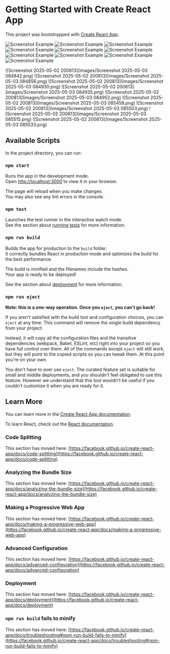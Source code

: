 # Getting Started with Create React App

This project was bootstrapped with [Create React App](https://github.com/facebook/create-react-app).

![Screenshot Example](https://raw.githubusercontent.com/RajdeepSikdar/raj_bookings/main/images/Screenshot_2025-05-03_084834.png)
![Screenshot Example](https://raw.githubusercontent.com/RajdeepSikdar/raj_bookings/main/images/Screenshot_2025-05-03_084842.png)
![Screenshot Example](https://raw.githubusercontent.com/RajdeepSikdar/raj_bookings/main/images/Screenshot_2025-05-03_084856.png)
![Screenshot Example](https://raw.githubusercontent.com/RajdeepSikdar/raj_bookings/main/images/Screenshot_2025-05-03_084930.png)
![Screenshot Example](https://raw.githubusercontent.com/RajdeepSikdar/raj_bookings/main/images/Screenshot_2025-05-03_084935.png)
![Screenshot Example](https://raw.githubusercontent.com/RajdeepSikdar/raj_bookings/main/images/Screenshot_2025-05-03_084952.png)
![Screenshot Example](https://raw.githubusercontent.com/RajdeepSikdar/raj_bookings/main/images/Screenshot_2025-05-03_085458.png)
![Screenshot Example](https://raw.githubusercontent.com/RajdeepSikdar/raj_bookings/main/images/Screenshot_2025-05-03_085503.png)
![Screenshot Example](https://raw.githubusercontent.com/RajdeepSikdar/raj_bookings/main/images/Screenshot_2025-05-03_085515.png)
![Screenshot Example](https://raw.githubusercontent.com/RajdeepSikdar/raj_bookings/main/images/Screenshot_2025-05-03_085533.png)

![Screenshot 2025-05-02 200813](images/Screenshot 2025-05-03 084842.png)
![Screenshot 2025-05-02 200813](images/Screenshot 2025-05-03 084856.png)
![Screenshot 2025-05-02 200813](images/Screenshot 2025-05-03 084930.png)
![Screenshot 2025-05-02 200813](images/Screenshot 2025-05-03 084935.png)
![Screenshot 2025-05-02 200813](images/Screenshot 2025-05-03 084952.png)
![Screenshot 2025-05-02 200813](images/Screenshot 2025-05-03 085458.png)
![Screenshot 2025-05-02 200813](images/Screenshot 2025-05-03 085503.png)
![Screenshot 2025-05-02 200813](images/Screenshot 2025-05-03 085515.png)
![Screenshot 2025-05-02 200813](images/Screenshot 2025-05-03 085533.png)
## Available Scripts

In the project directory, you can run:

### `npm start`

Runs the app in the development mode.\
Open [http://localhost:3000](http://localhost:3000) to view it in your browser.

The page will reload when you make changes.\
You may also see any lint errors in the console.

### `npm test`

Launches the test runner in the interactive watch mode.\
See the section about [running tests](https://facebook.github.io/create-react-app/docs/running-tests) for more information.

### `npm run build`

Builds the app for production to the `build` folder.\
It correctly bundles React in production mode and optimizes the build for the best performance.

The build is minified and the filenames include the hashes.\
Your app is ready to be deployed!

See the section about [deployment](https://facebook.github.io/create-react-app/docs/deployment) for more information.

### `npm run eject`

**Note: this is a one-way operation. Once you `eject`, you can't go back!**

If you aren't satisfied with the build tool and configuration choices, you can `eject` at any time. This command will remove the single build dependency from your project.

Instead, it will copy all the configuration files and the transitive dependencies (webpack, Babel, ESLint, etc) right into your project so you have full control over them. All of the commands except `eject` will still work, but they will point to the copied scripts so you can tweak them. At this point you're on your own.

You don't have to ever use `eject`. The curated feature set is suitable for small and middle deployments, and you shouldn't feel obligated to use this feature. However we understand that this tool wouldn't be useful if you couldn't customize it when you are ready for it.

## Learn More

You can learn more in the [Create React App documentation](https://facebook.github.io/create-react-app/docs/getting-started).

To learn React, check out the [React documentation](https://reactjs.org/).

### Code Splitting

This section has moved here: [https://facebook.github.io/create-react-app/docs/code-splitting](https://facebook.github.io/create-react-app/docs/code-splitting)

### Analyzing the Bundle Size

This section has moved here: [https://facebook.github.io/create-react-app/docs/analyzing-the-bundle-size](https://facebook.github.io/create-react-app/docs/analyzing-the-bundle-size)

### Making a Progressive Web App

This section has moved here: [https://facebook.github.io/create-react-app/docs/making-a-progressive-web-app](https://facebook.github.io/create-react-app/docs/making-a-progressive-web-app)

### Advanced Configuration

This section has moved here: [https://facebook.github.io/create-react-app/docs/advanced-configuration](https://facebook.github.io/create-react-app/docs/advanced-configuration)

### Deployment

This section has moved here: [https://facebook.github.io/create-react-app/docs/deployment](https://facebook.github.io/create-react-app/docs/deployment)

### `npm run build` fails to minify

This section has moved here: [https://facebook.github.io/create-react-app/docs/troubleshooting#npm-run-build-fails-to-minify](https://facebook.github.io/create-react-app/docs/troubleshooting#npm-run-build-fails-to-minify)
